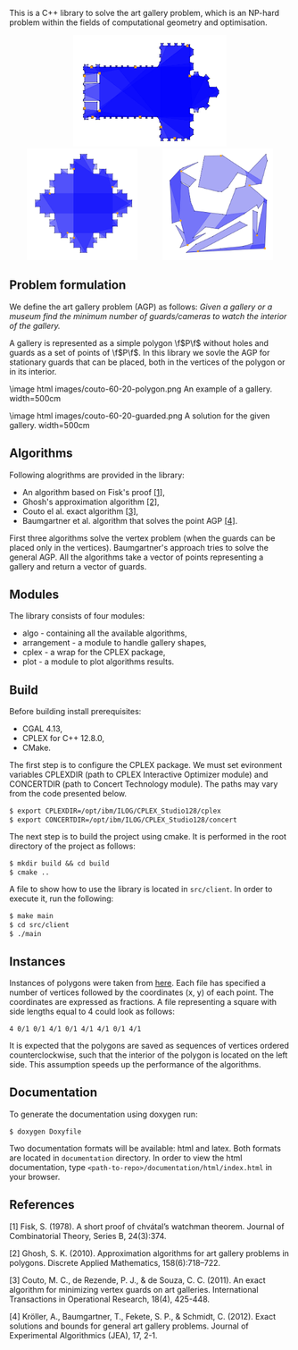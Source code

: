 This is a C++ library to solve the art gallery problem, which is an NP-hard problem within the fields of
computational geometry and optimisation.

<p align="center">
<img src="images/couto-stsernin.png" height="200" hspace="20"/> <img src="/images/couto-vonkoch-100-1.png" height="200" hspace="20"/> <img src="/images/couto-rand-60-14.png" height="200" hspace="20"/>
</p>



## Problem formulation

We define the art gallery problem (AGP) as follows: _Given a gallery or a museum find the minimum number of guards/cameras to watch the interior of the gallery._

A gallery is represented as a simple polygon \f$P\f$ without holes and guards as a set of points of \f$P\f$. In this library we sovle the AGP for stationary guards that can be placed, both in the vertices of the polygon or in its interior. 

\image html images/couto-60-20-polygon.png An example of a gallery. width=500cm

\image html images/couto-60-20-guarded.png A solution for the given gallery. width=500cm

## Algorithms

Following alogrithms are provided in the library:

 - An algorithm based on Fisk's proof [[1]](#1),
 - Ghosh's approximation algorithm [[2]](#2),
 - Couto el al. exact algorithm [[3]](#3),
 - Baumgartner et al. algorithm that solves the point AGP [[4]](#4).

First three algorithms solve the vertex problem (when the guards can be placed only in the vertices). Baumgartner's approach tries to solve the general AGP. All the algorithms take a vector of points representing a gallery and return a vector of guards.

## Modules

The library consists of four modules:

- algo - containing all the available algorithms,
- arrangement - a module to handle gallery shapes,
- cplex - a wrap for the CPLEX package,
- plot - a module to plot algorithms results.


## Build

Before building install prerequisites:
- CGAL 4.13,
- CPLEX for C++ 12.8.0,
- CMake.

The first step is to configure the CPLEX package. We must set evironment variables CPLEXDIR
(path to CPLEX Interactive Optimizer module) and CONCERTDIR (path to Concert Technology module). The paths may vary from
the code presented below.
```console
$ export CPLEXDIR=/opt/ibm/ILOG/CPLEX_Studio128/cplex
$ export CONCERTDIR=/opt/ibm/ILOG/CPLEX_Studio128/concert
```

The next step is to build the project using cmake. It is performed in the root directory of the project as follows:
```console
$ mkdir build && cd build
$ cmake ..
```

A file to show how to use the library is located in `src/client`. In order to execute it, run the following:
```console
$ make main
$ cd src/client
$ ./main
```

## Instances

Instances of polygons were taken from [here](www.ic.unicamp.br/∼cid/Problem-instances/Art-Gallery). Each file has specified
a number of vertices followed by the coordinates (x, y) of each point. The coordinates are
expressed as fractions. A file representing a square with side lengths equal to 4 could look as follows:
```
4 0/1 0/1 4/1 0/1 4/1 4/1 0/1 4/1
```
It is expected that the polygons are saved as sequences of vertices ordered counterclockwise, such that the interior of the
polygon is located on the left side. This assumption speeds up the performance of the algorithms.

## Documentation

To generate the documentation using doxygen run:
```console
$ doxygen Doxyfile 
```
Two documentation formats will be available: html and latex. Both formats are located in `documentation` directory. In order to view the html documentation, type `<path-to-repo>/documentation/html/index.html` in your browser.

## References
<a id="1">[1]</a>
Fisk, S. (1978). A short proof of chvátal’s watchman theorem. Journal of Combinatorial Theory, Series B, 24(3):374.

<a id="1">[2]</a>
Ghosh, S. K. (2010). Approximation algorithms for art gallery problems in polygons. Discrete Applied Mathematics, 158(6):718–722.

<a id="1">[3]</a>
Couto, M. C., de Rezende, P. J., & de Souza, C. C. (2011). An exact algorithm for minimizing vertex guards on art galleries. International Transactions in Operational Research, 18(4), 425-448.

<a id="1">[4]</a>
Kröller, A., Baumgartner, T., Fekete, S. P., & Schmidt, C. (2012). Exact solutions and bounds for general art gallery problems. Journal of Experimental Algorithmics (JEA), 17, 2-1.